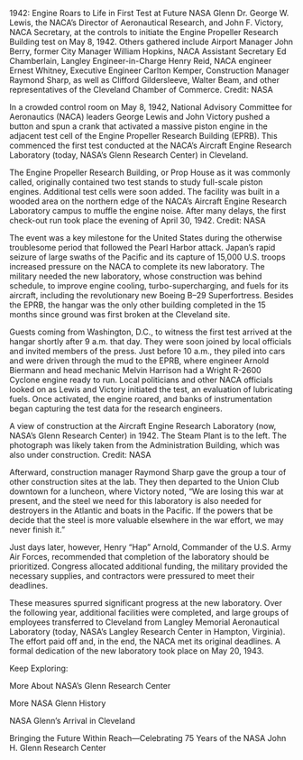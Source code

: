 1942: Engine Roars to Life in First Test at Future NASA Glenn 
 Dr. George W. Lewis, the NACA’s Director of Aeronautical Research, and John F. Victory, NACA Secretary, at the controls to initiate the Engine Propeller Research Building test on May 8, 1942. Others gathered include Airport Manager John Berry, former City Manager William Hopkins, NACA Assistant Secretary Ed Chamberlain, Langley Engineer-in-Charge Henry Reid, NACA engineer Ernest Whitney, Executive Engineer Carlton Kemper, Construction Manager Raymond Sharp, as well as Clifford Gildersleeve, Walter Beam, and other representatives of the Cleveland Chamber of Commerce. Credit: NASA

In a crowded control room on May 8, 1942, National Advisory Committee for Aeronautics (NACA) leaders George Lewis and John Victory pushed a button and spun a crank that activated a massive piston engine in the adjacent test cell of the Engine Propeller Research Building (EPRB). This commenced the first test conducted at the NACA’s Aircraft Engine Research Laboratory (today, NASA’s Glenn Research Center) in Cleveland.

The Engine Propeller Research Building, or Prop House as it was commonly called, originally contained two test stands to study full-scale piston engines. Additional test cells were soon added. The facility was built in a wooded area on the northern edge of the NACA’s Aircraft Engine Research Laboratory campus to muffle the engine noise. After many delays, the first check-out run took place the evening of April 30, 1942. Credit: NASA

The event was a key milestone for the United States during the otherwise troublesome period that followed the Pearl Harbor attack. Japan’s rapid seizure of large swaths of the Pacific and its capture of 15,000 U.S. troops increased pressure on the NACA to complete its new laboratory. The military needed the new laboratory, whose construction was behind schedule, to improve engine cooling, turbo-supercharging, and fuels for its aircraft, including the revolutionary new Boeing B–29 Superfortress. Besides the EPRB, the hangar was the only other building completed in the 15 months since ground was first broken at the Cleveland site.

Guests coming from Washington, D.C., to witness the first test arrived at the hangar shortly after 9 a.m. that day. They were soon joined by local officials and invited members of the press. Just before 10 a.m., they piled into cars and were driven through the mud to the EPRB, where engineer Arnold Biermann and head mechanic Melvin Harrison had a Wright R-2600 Cyclone engine ready to run. Local politicians and other NACA officials looked on as Lewis and Victory initiated the test, an evaluation of lubricating fuels. Once activated, the engine roared, and banks of instrumentation began capturing the test data for the research engineers.

A view of construction at the Aircraft Engine Research Laboratory (now, NASA’s Glenn Research Center) in 1942. The Steam Plant is to the left. The photograph was likely taken from the Administration Building, which was also under construction. Credit: NASA

Afterward, construction manager Raymond Sharp gave the group a tour of other construction sites at the lab. They then departed to the Union Club downtown for a luncheon, where Victory noted, “We are losing this war at present, and the steel we need for this laboratory is also needed for destroyers in the Atlantic and boats in the Pacific. If the powers that be decide that the steel is more valuable elsewhere in the war effort, we may never finish it.”

Just days later, however, Henry “Hap” Arnold, Commander of the U.S. Army Air Forces, recommended that completion of the laboratory should be prioritized. Congress allocated additional funding, the military provided the necessary supplies, and contractors were pressured to meet their deadlines.

These measures spurred significant progress at the new laboratory. Over the following year, additional facilities were completed, and large groups of employees transferred to Cleveland from Langley Memorial Aeronautical Laboratory (today, NASA’s Langley Research Center in Hampton, Virginia). The effort paid off and, in the end, the NACA met its original deadlines. A formal dedication of the new laboratory took place on May 20, 1943.

Keep Exploring:

More About NASA’s Glenn Research Center

More NASA Glenn History

NASA Glenn’s Arrival in Cleveland

Bringing the Future Within Reach—Celebrating 75 Years of the NASA John H. Glenn Research Center